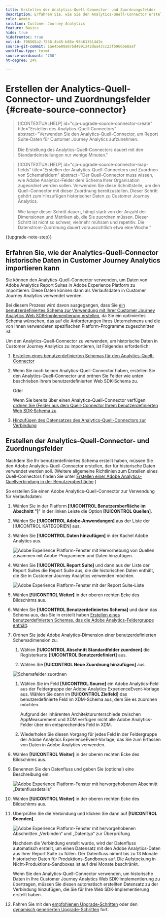 ```yaml
---
title: Erstellen der Analytics-Quell-Connector- und Zuordnungsfelder
description: Erfahren Sie, wie Sie den Analytics-Quell-Connector erstellen und Felder zuordnen
role: Admin
solution: Customer Journey Analytics
feature: Basics
hide: true
hidefromtoc: true
exl-id: f96565a2-f556-4b45-b88e-984613614d2e
source-git-commit: 1ae4be09a07bd4991342daa43cc23fb966b68aaf
workflow-type: tm+mt
source-wordcount: '758'
ht-degree: 24%

---
```


# Erstellen der Analytics-Quell-Connector- und Zuordnungsfelder {#create-source-connector}

<!-- markdownlint-disable MD034 -->

>[!CONTEXTUALHELP]
>id="cja-upgrade-source-connector-create"
>title="Erstellen des Analytics-Quell-Connectors"
>abstract="Verwenden Sie den Analytics-Quell-Connector, um Report Suite-Daten für Customer Journey Analytics aufzunehmen.<br><br>Die Erstellung des Analytics-Quell-Connectors dauert mit den Standardeinstellungen nur wenige Minuten."

<!-- markdownlint-enable MD034 -->

<!-- markdownlint-disable MD034 -->

>[!CONTEXTUALHELP]
>id="cja-upgrade-source-connector-map-fields"
>title="Erstellen der Analytics-Quell-Connectors und Zuordnen von Schemafeldern"
>abstract="Der Quell-Connector muss wissen, wie Adobe Analytics-Felder dem Schema Ihrer Organisation zugeordnet werden sollen. Verwenden Sie diese Schnittstelle, um den Quell-Connector mit dieser Zuordnung bereitzustellen. Dieser Schritt gehört zum Hinzufügen historischer Daten zu Customer Journey Analytics.<br><br>Wie lange dieser Schritt dauert, hängt stark von der Anzahl der Dimensionen und Metriken ab, die Sie zuordnen müssen. Dieser Schritt ist nicht so schwer, vielmehr mühsam und repetitiv. Die Datenstrom-Zuordnung dauert voraussichtlich etwa eine Woche."

<!-- markdownlint-enable MD034 -->

{{upgrade-note-step}}

## Erfahren Sie, wie der Analytics-Quell-Connector historische Daten in Customer Journey Analytics importieren kann

Sie können den Analytics-Quell-Connector verwenden, um Daten von Adobe Analytics Report Suites in Adobe Experience Platform zu importieren. Diese Daten können dann als Verlaufsdaten in Customer Journey Analytics verwendet werden.

Bei diesem Prozess wird davon ausgegangen, dass Sie [ein benutzerdefiniertes Schema zur Verwendung mit Ihrer Customer Journey Analytics Web SDK-Implementierung erstellen](/help/getting-started/cja-upgrade/cja-upgrade-schema-create.md), da Sie ein optimiertes Schema wünschen, das auf die Anforderungen Ihres Unternehmens und die von Ihnen verwendeten spezifischen Platform-Programme zugeschnitten ist.

Um den Analytics-Quell-Connector zu verwenden, um historische Daten in Customer Journey Analytics zu importieren, ist Folgendes erforderlich:

1. [Erstellen eines benutzerdefinierten Schemas für den Analytics-Quell-Connector](/help/getting-started/cja-upgrade/cja-upgrade-source-connector-schema.md)

1. Wenn Sie noch keinen Analytics-Quell-Connector haben, erstellen Sie den Analytics-Quell-Connector und ordnen Sie Felder wie unten beschrieben Ihrem benutzerdefinierten Web SDK-Schema zu.

   Oder

   Wenn Sie bereits über einen Analytics-Quell-Connector verfügen[ ordnen Sie (Felder aus dem Quell-Connector Ihrem benutzerdefinierten Web SDK-Schema zu](/help/getting-started/cja-upgrade/cja-upgrade-from-source-connector.md).

1. [Hinzufügen des Datensatzes des Analytics-Quell-Connectors zur Verbindung](/help/getting-started/cja-upgrade/cja-upgrade-source-connector-dataset.md)

## Erstellen der Analytics-Quell-Connector- und Zuordnungsfelder

Nachdem Sie Ihr benutzerdefiniertes Schema erstellt haben, müssen Sie den Adobe Analytics-Quell-Connector erstellen, der für historische Daten verwendet werden soll. (Weitere allgemeine Richtlinien zum Erstellen eines Quell-Connectors finden Sie unter [Erstellen einer Adobe Analytics-Quellverbindung in der Benutzeroberfläche](https://experienceleague.adobe.com/docs/experience-platform/sources/ui-tutorials/create/adobe-applications/analytics.html?lang=de).)

So erstellen Sie einen Adobe Analytics-Quell-Connector zur Verwendung für Verlaufsdaten:

1. Wählen Sie in der Platform **[!UICONTROL Benutzeroberfläche im Abschnitt &quot;]**&quot; in der linken Leiste die Option **[!UICONTROL Quellen]**.

1. Wählen Sie **[!UICONTROL Adobe-Anwendungen]** aus der Liste der [!UICONTROL KATEGORIEN] aus.

1. Wählen Sie **[!UICONTROL Daten hinzufügen]** in der Kachel Adobe Analytics aus.

   ![Adobe Experience Platform-Fenster mit Hervorhebung von Quellen zusammen mit Adobe-Programmen und Daten hinzufügen.](./assets/sources-overview.png)

1. Wählen Sie **[!UICONTROL Report Suite]** und dann aus der Liste der Report Suites die Report Suite aus, die die historischen Daten enthält, die Sie in Customer Journey Analytics verwenden möchten.

   ![Adobe Experience Platform-Fenster mit der Report Suite-Liste](./assets/report-suites.png)

1. Wählen **[!UICONTROL Weiter]** in der oberen rechten Ecke des Bildschirms aus.

1. Wählen Sie **[!UICONTROL Benutzerdefiniertes Schema]** und dann das Schema aus, das Sie in erstellt haben [Erstellen eines benutzerdefinierten Schemas, das die Adobe Analytics-Feldergruppe enthält](/help/getting-started/cja-upgrade/cja-upgrade-source-connector-schema.md). <!-- Deleted this, because I changed this from choosing the default schemawe're pointing them now at the schema they just created: "Adobe Experience Platform  automatically creates the schema and the corresponding dataset to map all standard fields from the selected Adobe Analytics report suite." -->

   <!-- add screenshot -->

1. Ordnen Sie jede Adobe Analytics-Dimension einer benutzerdefinierten Schemadimension zu.

   1. Wählen **[!UICONTROL Abschnitt Standardfelder zuordnen]** die Registerkarte **[!UICONTROL Benutzerdefiniert]** aus.

   1. Wählen Sie **[!UICONTROL Neue Zuordnung hinzufügen]** aus.

   ![Schemafelder zuordnen](assets/schema-mapping.png)

   1. Wählen Sie im Feld **[!UICONTROL Source]** ein Adobe Analytics-Feld aus der Feldergruppe der Adobe Analytics ExperienceEvent-Vorlage aus. Wählen Sie dann im **[!UICONTROL Zielfeld]** das benutzerdefinierte Feld im XDM-Schema aus, dem Sie es zuordnen möchten.

      Aufgrund der inhärenten Architekturunterschiede zwischen AppMeasurement und XDM verfügen nicht alle Adobe Analytics-Felder über ein entsprechendes Feld in XDM.

   1. Wiederholen Sie diesen Vorgang für jedes Feld in der Feldergruppe der Adobe Analytics ExperienceEvent-Vorlage, das Sie zum Erfassen von Daten in Adobe Analytics verwenden.

1. Wählen **[!UICONTROL Weiter]** in der oberen rechten Ecke des Bildschirms aus.

1. Benennen Sie den Datenfluss und geben Sie (optional) eine Beschreibung ein.

   ![Adobe Experience Platform-Fenster mit hervorgehobenem Abschnitt „Datenflussdetails“](./assets/dataflow-detail.png)

1. Wählen **[!UICONTROL Weiter]** in der oberen rechten Ecke des Bildschirms aus.

1. Überprüfen Sie die Verbindung und klicken Sie dann auf **[!UICONTROL Beenden]**.

   ![Adobe Experience Platform-Fenster mit hervorgehobenen Abschnitten „Verbinden“ und „Datentyp“ zur Überprüfung](./assets/review.png)

   Nachdem die Verbindung erstellt wurde, wird der Datenfluss automatisch erstellt, um einen Datensatz mit den Adobe Analytics-Daten aus Ihrer Report Suite zu füllen. Der Datenfluss nimmt bis zu 13 Monate historischer Daten für Produktions-Sandboxes auf. Die Aufstockung in Nicht-Produktions-Sandboxes ist auf drei Monate beschränkt.

   Wenn Sie den Analytics-Quell-Connector verwenden, um historische Daten in Ihre Customer Journey Analytics Web SDK-Implementierung zu übertragen, müssen Sie diesen automatisch erstellten Datensatz zu der Verbindung hinzufügen, die Sie für Ihre Web SDK-Implementierung erstellt haben.

1. Fahren Sie mit den [empfohlenen Upgrade-Schritten](/help/getting-started/cja-upgrade/cja-upgrade-recommendations.md#recommended-upgrade-steps-for-most-organizations) oder den [dynamisch generierten Upgrade-Schritten](https://gigazelle.github.io/cja-ttv/) fort.
